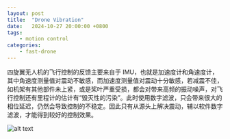 ```yaml
---
layout: post
title:  "Drone Vibration"
date:   2024-10-27 20:00:00 +0800
tags: 
    - motion control
categories:
    - fast-drone
---
```



四旋翼无人机的飞行控制的反馈主要来自于 IMU，也就是加速度计和角速度计，其中角速度测量值对震动不敏感，而加速度测量值对震动十分敏感，若减震不佳，如机架有其他部件未上紧，或是桨叶严重受损，都会对带来高频的振动噪声，对飞行控制还有里程计的估计有“毁灭性的污染”。此时使用数字滤波，只会带来很大的相位延迟，仍然会导致控制的不稳定。因此只有从源头上解决震动，辅以软件数字滤波，才能得到较好的控制效果。


![alt text](image.png)

